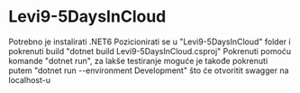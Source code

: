 # Levi9-5DaysInCloud

Potrebno je instalirati .NET6
Pozicionirati se u "Levi9-5DaysInCloud" folder i pokrenuti build "dotnet build Levi9-5DaysInCloud.csproj"
Pokrenuti pomoću komande "dotnet run", za lakše testiranje moguće je takođe pokrenuti putem "dotnet run --environment Development" što će otvoritit swagger na localhost-u
